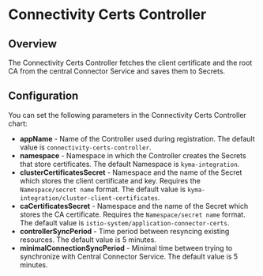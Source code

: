 # Connectivity Certs Controller

## Overview
The Connectivity Certs Controller fetches the client certificate and the root CA from the central Connector Service and saves them to Secrets.

## Configuration
You can set the following parameters in the Connectivity Certs Controller chart:
- **appName** - Name of the Controller used during registration. The default value is `connectivity-certs-controller`.
- **namespace** - Namespace in which the Controller creates the Secrets that store certificates. The default Namespace is `kyma-integration`.
- **clusterCertificatesSecret** - Namespace and the name of the Secret which stores the client certificate and key. Requires the `Namespace/secret name` format. The default value is `kyma-integration/cluster-client-certificates`.
- **caCertificatesSecret** - Namespace and the name of the Secret which stores the CA certificate. Requires the `Namespace/secret name` format. The default value is `istio-system/application-connector-certs`.
- **controllerSyncPeriod** - Time period between resyncing existing resources. The default value is 5 minutes.
- **minimalConnectionSyncPeriod** - Minimal time between trying to synchronize with Central Connector Service. The default value is 5 minutes.
 
